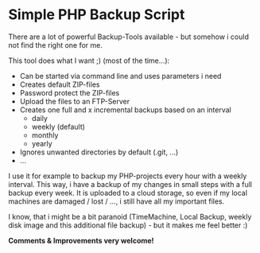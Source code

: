 Simple PHP Backup Script
====
There are a lot of powerful Backup-Tools available - but somehow i could not find the right one for me.

This tool does what I want ;) (most of the time…):

* Can be started via command line and uses parameters i need
* Creates default ZIP-files
* Password protect the ZIP-files
* Upload the files to an FTP-Server
* Creates one full and x incremental backups based on an interval
	* daily
	* weekly (default)
	* monthly
	* yearly
* Ignores unwanted directories by default (.git, …)
* …

I use it for example to backup my PHP-projects every hour with a weekly interval. This way, i have a backup of my changes in small steps with a full backup every week. It is uploaded to a cloud storage, so even if my local machines are damaged / lost / …, i still have all my important files.

I know, that i might be a bit paranoid (TimeMachine, Local Backup, weekly disk image and this additional file backup) - but it makes me feel better :)

**Comments & Improvements very welcome!**